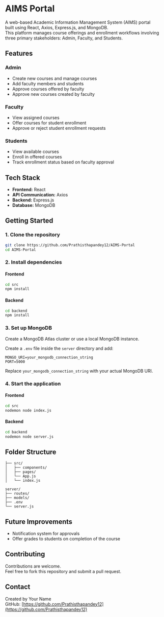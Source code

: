 # AIMS Portal

A web-based Academic Information Management System (AIMS) portal built using React, Axios, Express.js, and MongoDB.  
This platform manages course offerings and enrollment workflows involving three primary stakeholders: Admin, Faculty, and Students.


## Features

### Admin
- Create new courses and manage courses
- Add faculty members and students
- Approve courses offered by faculty
- Approve new courses created by faculty

### Faculty
- View assigned courses
- Offer courses for student enrollment
- Approve or reject student enrollment requests

### Students
- View available courses
- Enroll in offered courses
- Track enrollment status based on faculty approval

## Tech Stack

- **Frontend:** React
- **API Communication:** Axios
- **Backend:** Express.js
- **Database:** MongoDB

## Getting Started

### 1. Clone the repository

```bash
git clone https://github.com/Prathisthapandey12/AIMS-Portal
cd AIMS-Portal
```

### 2. Install dependencies

#### Frontend

```bash
cd src
npm install
```

#### Backend

```bash
cd backend
npm install
```

### 3. Set up MongoDB

Create a MongoDB Atlas cluster or use a local MongoDB instance.

Create a `.env` file inside the `server` directory and add:

```env
MONGO_URI=your_mongodb_connection_string
PORT=5000
```

Replace `your_mongodb_connection_string` with your actual MongoDB URI.

### 4. Start the application

#### Frontend

```bash
cd src
nodemon node index.js
```

#### Backend

```bash
cd backend
nodemon node server.js
```


## Folder Structure

```
├── src/
│   ├── components/
│   ├── pages/
│   └── App.js
│   └── index.js

server/
├── routes/
├── models/
├── .env
└── server.js
```


## Future Improvements

- Notification system for approvals
- Offer grades to students on completion of the course

## Contributing

Contributions are welcome.  
Feel free to fork this repository and submit a pull request.


## Contact

Created by Your Name  
GitHub: [https://github.com/Prathisthapandey12](https://github.com/Prathisthapandey12)

